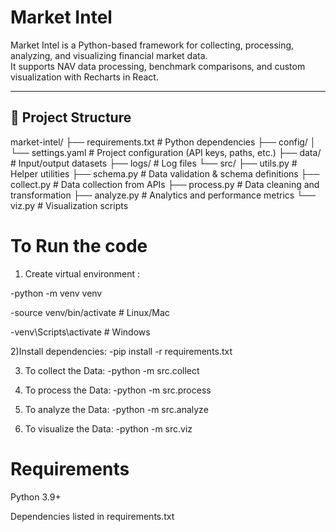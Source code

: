 # Market Intel

Market Intel is a Python-based framework for collecting, processing, analyzing, and visualizing financial market data.  
It supports NAV data processing, benchmark comparisons, and custom visualization with Recharts in React.

---

## 📂 Project Structure

market-intel/
├── requirements.txt # Python dependencies
├── config/
│ └── settings.yaml # Project configuration (API keys, paths, etc.)
├── data/ # Input/output datasets
├── logs/ # Log files
└── src/
├── utils.py # Helper utilities
├── schema.py # Data validation & schema definitions
├── collect.py # Data collection from APIs
├── process.py # Data cleaning and transformation
├── analyze.py # Analytics and performance metrics
└── viz.py # Visualization scripts

# To Run the code
1) Create virtual environment :
   
-python -m venv venv

-source venv/bin/activate   # Linux/Mac

-venv\Scripts\activate      # Windows

2)Install dependencies:
-pip install -r requirements.txt

3) To collect the Data:
-python -m src.collect

4) To process the Data:
-python -m src.process

5) To analyze the Data:
-python -m src.analyze

6) To visualize the Data:
-python -m src.viz

# Requirements
Python 3.9+

Dependencies listed in requirements.txt




